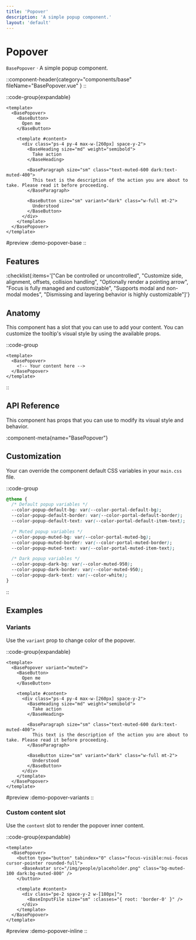 ```yaml
---
title: 'Popover'
description: 'A simple popup component.'
layout: 'default'
---
```


# Popover

`BasePopover` · A simple popup component.

::component-header{category="components/base" fileName="BasePopover.vue" }
::

::code-group{expandable}

```vue [Comp.vue]
<template>
  <BasePopover>
    <BaseButton>
      Open me
    </BaseButton>

    <template #content>
      <div class="ps-4 py-4 max-w-[260px] space-y-2">
        <BaseHeading size="md" weight="semibold">
          Take action
        </BaseHeading>

        <BaseParagraph size="sm" class="text-muted-600 dark:text-muted-400">
          This text is the description of the action you are about to take. Please read it before proceeding.
        </BaseParagraph>

        <BaseButton size="sm" variant="dark" class="w-full mt-2">
          Understood
        </BaseButton>
      </div>
    </template>
  </BasePopover>
</template>
```

#preview
:demo-popover-base
::

## Features

:checklist{:items='["Can be controlled or uncontrolled", "Customize side, alignment, offsets, collision handling", "Optionally render a pointing arrow", "Focus is fully managed and customizable", "Supports modal and non-modal modes", "Dismissing and layering behavior is highly customizable"]'}

## Anatomy
This component has a slot that you can use to add your content. You can customize the tooltip's visual style by using the available props.

::code-group

```vue [Comp.vue]
<template>
  <BasePopover>
    <!-- Your content here -->
  </BasePopover>
</template>
```

::

## API Reference

This component has props that you can use to modify its visual style and behavior.

:component-meta{name="BasePopover"}

## Customization

Your can override the component default CSS variables in your `main.css` file.

::code-group

```css [main.css]
@theme {
  /* Default popup variables */
  --color-popup-default-bg: var(--color-portal-default-bg);
  --color-popup-default-border: var(--color-portal-default-border);
  --color-popup-default-text: var(--color-portal-default-item-text);

  /* Muted popup variables */
  --color-popup-muted-bg: var(--color-portal-muted-bg);
  --color-popup-muted-border: var(--color-portal-muted-border);
  --color-popup-muted-text: var(--color-portal-muted-item-text);

  /* Dark popup variables */
  --color-popup-dark-bg: var(--color-muted-950);
  --color-popup-dark-border: var(--color-muted-950);
  --color-popup-dark-text: var(--color-white);
}
```

::

## Examples

### Variants

Use the `variant` prop to change color of the popover.

::code-group{expandable}

```vue [Comp.vue]
<template>
  <BasePopover variant="muted">
    <BaseButton>
      Open me
    </BaseButton>

    <template #content>
      <div class="ps-4 py-4 max-w-[260px] space-y-2">
        <BaseHeading size="md" weight="semibold">
          Take action
        </BaseHeading>

        <BaseParagraph size="sm" class="text-muted-600 dark:text-muted-400">
          This text is the description of the action you are about to take. Please read it before proceeding.
        </BaseParagraph>

        <BaseButton size="sm" variant="dark" class="w-full mt-2">
          Understood
        </BaseButton>
      </div>
    </template>
  </BasePopover>
</template>
```

#preview
:demo-popover-variants
::

### Custom content slot

Use the `content` slot to render the popover inner content.

::code-group{expandable}

```vue [Comp.vue]
<template>
  <BasePopover>
    <button type="button" tabindex="0" class="focus-visible:nui-focus cursor-pointer rounded-full">
      <BaseAvatar src="/img/people/placeholder.png" class="bg-muted-100 dark:bg-muted-800" />
    </button>

    <template #content>
      <div class="pe-2 space-y-2 w-[180px]">
        <BaseInputFile size="sm" :classes="{ root: 'border-0' }" />
      </div>
    </template>
  </BasePopover>
</template>
```

#preview
:demo-popover-inline
::
